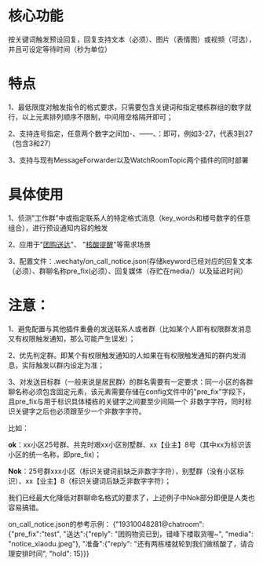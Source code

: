 # 核心功能

按关键词触发预设回复，回复支持文本（必须）、图片（表情图）或视频（可选），并且可设定等待时间（秒为单位）

# 特点

1、最低限度对触发指令的格式要求，只需要包含关键词和指定楼栋群组的数字就行，以上元素排列顺序不限制，中间用空格隔开即可；

2、支持连号指定，任意两个数字之间加-、——、：即可，例如3-27，代表3到27（包含3和27）

3、支持与现有MessageForwarder以及WatchRoomTopic两个插件的同时部署

# 具体使用

1、侦测"工作群"中或指定联系人的特定格式消息（key_words和楼号数字的任意组合），进行预设通知内容的触发 

2、应用于"[团购送达](https://github.com/ShanghaiITVolunteer/AntigenWechatBot/issues/25#issuecomment-1104817261)"、
        "[核酸提醒](https://github.com/ShanghaiITVolunteer/AntigenWechatBot/issues/25#issuecomment-1104823018)"等需求场景

3、配置文件：.wechaty/on_call_notice.json(存储keyword已经对应的回复文本（必须）、群聊名称pre_fix(必须）、回复媒体（存贮在media/）以及延迟时间）

# 注意：
1、避免配置与其他插件重叠的发送联系人或者群（比如某个人即有权限群发消息又有权限触发通知，那么可能产生误发）；

2、优先判定群。即某个有权限触发通知的人如果在有权限触发通知的群内发消息，实际触发以群内设定为准；

3、对发送目标群（一般来说是居民群）的群名需要有一定要求：同一小区的各群聊名称必须包含固定元素，该元素需要存储在config文件中的"pre_fix"字段下， 且pre_fix与用于标识具体楼栋的关键字之间要至少间隔一个
非数字字符，同时标识关键字之后也必须跟至少一个非数字字符。

比如：

**ok**：xx小区25号群、共克时艰xx小区别墅群、xx【业主】8号（其中xx为标识该小区的统一名称，即pre_fix)；

**Nok**：25号群xxx小区（标识关键词前缺乏非数字字符），别墅群（没有小区标识）、xx【业主】8（标识关键词后缺乏非数字字符）；

我们已经最大化降低对群聊命名格式的要求了，上述例子中Nok部分即便是人类也容易搞错。

on_call_notice.json的参考示例：
{"19310048281@chatroom": 
{"pre_fix":"test", 
"送达":{"reply": "团购物资已到，错峰下楼取货喔~", "media": "notice_xiaodu.jpeg"}, 
"准备":{"reply": "还有两栋楼就轮到我们做核酸了，请合理安排时间", "hold": 15}}}
